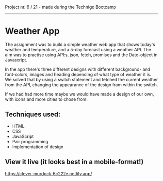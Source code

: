 Project nr. 6 / 21 - made during the Technigo Bootcamp
___

# Weather App
The assignment was to build a simple weather web app that shows today's weather and temperature, and a 5-day forecast using a weather API. The aim was to practise using API:s, json, fetch, promises and the Date-object in Javascript. 

In the app there's three different designs with different background- and font-colors, images and heading depending of what type of weather it is. We solved that by using a switch statement and fetched the current weather from the API, changing the appearance of the design from within the switch. 

If we had had more time maybe we would have made a design of our own, with icons and more cities to chose from.

## Techniques used:
* HTML
* CSS
* JavaScript
* Pair programming
* Implementation of design

## View it live (it looks best in a mobile-format!) 
https://clever-murdock-6c222e.netlify.app/
